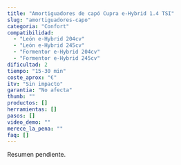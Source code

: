 ```yaml
---
title: "Amortiguadores de capó Cupra e-Hybrid 1.4 TSI"
slug: "amortiguadores-capo"
categoria: "Confort"
compatibilidad:
  - "León e-Hybrid 204cv"
  - "León e-Hybrid 245cv"
  - "Formentor e-Hybrid 204cv"
  - "Formentor e-Hybrid 245cv"
dificultad: 2
tiempo: "15-30 min"
coste_aprox: "€"
itv: "Sin impacto"
garantia: "No afecta"
thumb: ""
productos: []
herramientas: []
pasos: []
video_demo: ""
merece_la_pena: ""
faq: []
---
```

Resumen pendiente.

